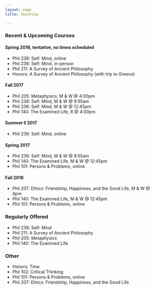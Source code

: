 ```yaml
---
layout: page
title: Teaching

--- 
```


### Recent & Upcoming Courses


#### Spring 2018, tentative, no times scheduled

+ Phil 236: Self: Mind, online
+ Phil 236: Self: Mind, in-person
+ Phil 211: A Survey of Ancient Philosophy
+ Honors: A Survey of Ancient Philosophy (with trip to Greece)


#### Fall 2017

+ Phil 205: Metaphysics, M & W @ 4:00pm
+ Phil 236: Self: Mind, M & W @ 9:55am
+ Phil 236: Self: Mind, M & W @ 12:45pm
+ Phil 140: The Examined Life, R @ 4:00pm

#### Summer II 2017

+ Phil 236: Self: Mind, online


#### Spring 2017

+ Phil 236: Self: Mind, M & W @ 9:55am
+ Phil 140: The Examined Life, M & W @ 12:45pm
+ Phil 101: Persons & Problems, online


#### Fall 2016

+ Phil 207: Ethics: Friendship, Happiness, and the Good Life, M & W @ 4pm
+ Phil 140: The Examined Life, M & W @ 12:45pm
+ Phil 101: Persons & Problems, online


### Regularly Offered

+ Phil 236: Self: Mind
+ Phil 211: A Survey of Ancient Philosophy
+ Phil 205: Metaphysics 
+ Phil 140: The Examined Life

### Other

+ Honors: Time
+ Phil 102: Critical Thinking
+ Phil 101: Persons & Problems, online
+ Phil 207: Ethics: Friendship, Happiness, and the Good Life




